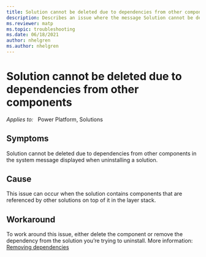 ```yaml
---
title: Solution cannot be deleted due to dependencies from other components 
description: Describes an issue where the message Solution cannot be deleted due to dependencies from other components in the system is displayed.
ms.reviewer: matp
ms.topic: troubleshooting
ms.date: 06/18/2021
author: nhelgren
ms.author: nhelgren
---
```

# Solution cannot be deleted due to dependencies from other components

_Applies to:_ &nbsp; Power Platform, Solutions

## Symptoms

Solution cannot be deleted due to dependencies from other components in the system message displayed when uninstalling a solution.

## Cause

This issue can occur when the solution contains components that are referenced by other solutions on top of it in the layer stack.

## Workaround

To work around this issue, either delete the component or remove the dependency from the solution you’re trying to uninstall. More information: [Removing dependencies](/power-platform/alm/removing-dependencies)